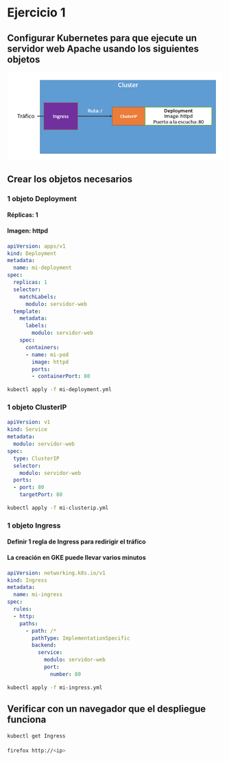 # Ejercicio 1

## Configurar Kubernetes para que ejecute un servidor web Apache usando los siguientes objetos

![Figura 1](./img/figura1.png)

## Crear los objetos necesarios

### 1 objeto Deployment

#### Réplicas: 1

#### Imagen: httpd

```yml
apiVersion: apps/v1
kind: Deployment
metadata:
  name: mi-deployment
spec:
  replicas: 1
  selector:
    matchLabels:
      modulo: servidor-web
  template:
    metadata:
      labels:
        modulo: servidor-web
    spec: 
      containers:
      - name: mi-pod
        image: httpd
        ports:
        - containerPort: 80
```

```bash
kubectl apply -f mi-deployment.yml
```

### 1 objeto ClusterIP

```yml
apiVersion: v1
kind: Service
metadata:
  modulo: servidor-web
spec:
  type: ClusterIP
  selector:
    modulo: servidor-web
  ports:
  - port: 80
    targetPort: 80
```

```bash
kubectl apply -f mi-clusterip.yml
```

### 1 objeto Ingress

#### Definir 1 regla de Ingress para redirigir el tráfico

#### La creación en GKE puede llevar varios minutos

```yml
apiVersion: networking.k8s.io/v1
kind: Ingress
metadata:
  name: mi-ingress
spec:
  rules:
  - http:
    paths:
      - path: /*
        pathType: ImplementationSpecific
        backend:
          service:
            modulo: servidor-web
            port:
              number: 80
```

```bash
kubectl apply -f mi-ingress.yml
```

## Verificar con un navegador que el despliegue funciona

```bash
kubectl get Ingress

firefox http://<ip>
```
